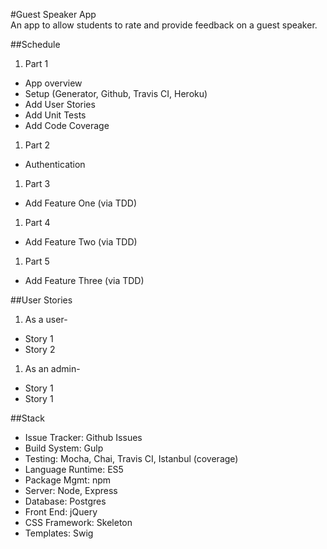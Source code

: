 #Guest Speaker App  
An app to allow students to rate and provide feedback on a guest speaker.

##Schedule  

1. Part 1
  * App overview
  * Setup (Generator, Github, Travis CI, Heroku)
  * Add User Stories
  * Add Unit Tests
  * Add Code Coverage
1. Part 2
  * Authentication
1. Part 3
  * Add Feature One (via TDD)
1. Part 4
  * Add Feature Two (via TDD)
1. Part 5
  * Add Feature Three (via TDD)  

##User Stories

1. As a user-
  * Story 1
  * Story 2
1. As an admin-
  * Story 1
  * Story 1  

##Stack

* Issue Tracker: Github Issues
* Build System: Gulp
* Testing: Mocha, Chai, Travis CI, Istanbul (coverage)
* Language Runtime: ES5
* Package Mgmt: npm
* Server: Node, Express
* Database: Postgres
* Front End: jQuery
* CSS Framework: Skeleton
* Templates: Swig
